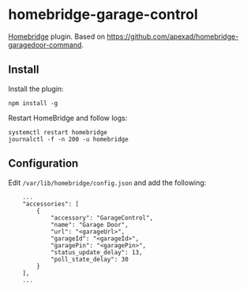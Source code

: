 

# homebridge-garage-control
[Homebridge](https://github.com/nfarina/homebridge) plugin. Based on https://github.com/apexad/homebridge-garagedoor-command.

## Install

Install the plugin:
```
npm install -g
```

Restart HomeBridge and follow logs:
```
systemctl restart homebridge
journalctl -f -n 200 -u homebridge
```

## Configuration

Edit `/var/lib/homebridge/config.json` and add the following:

```
    ...
    "accessories": [
        {
            "accessory": "GarageControl",
            "name": "Garage Door",
            "url": "<garageUrl>",
            "garageId": "<garageId>",
            "garagePin": "<garagePin>",
            "status_update_delay": 13,
            "poll_state_delay": 30
	    }
    ],
    ...
```
